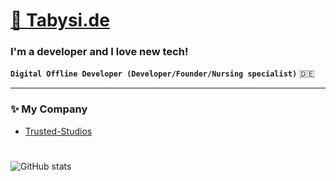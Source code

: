 <h1 align="left"><a href="https://tabysi.de" target="_blank">🚀 Tabysi.de</a> </h1>

<h3 >
  I'm a developer and I love new tech!
</h3>


**`Digital Offline Developer (Developer/Founder/Nursing specialist)`**
:de:

---

### ✨ My Company
- [Trusted-Studios](https://trusted-studios.eu) <br>

#

![GitHub stats](https://github-readme-stats.vercel.app/api?username=tabysi&count_private=true&show_icons=true&theme=tokyonight)
